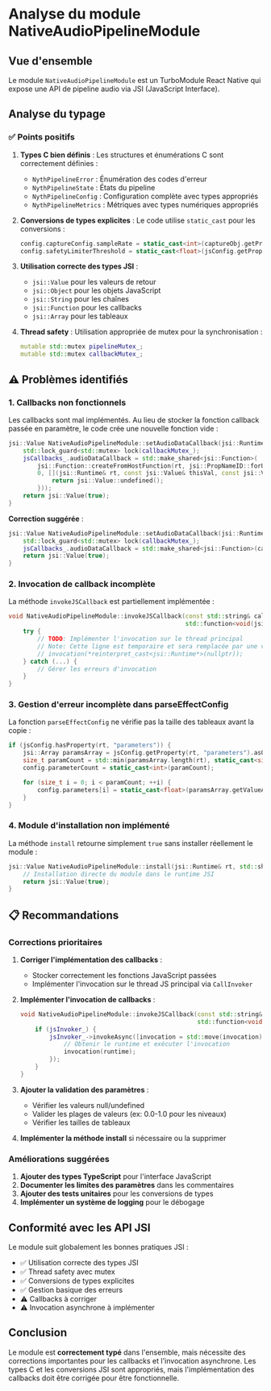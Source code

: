 # Analyse du module NativeAudioPipelineModule

## Vue d'ensemble

Le module `NativeAudioPipelineModule` est un TurboModule React Native qui expose une API de pipeline audio via JSI (JavaScript Interface).

## Analyse du typage

### ✅ Points positifs

1. **Types C bien définis** : Les structures et énumérations C sont correctement définies :

   - `NythPipelineError` : Énumération des codes d'erreur
   - `NythPipelineState` : États du pipeline
   - `NythPipelineConfig` : Configuration complète avec types appropriés
   - `NythPipelineMetrics` : Métriques avec types numériques appropriés

2. **Conversions de types explicites** : Le code utilise `static_cast` pour les conversions :

   ```cpp
   config.captureConfig.sampleRate = static_cast<int>(captureObj.getProperty(rt, "sampleRate").asNumber());
   config.safetyLimiterThreshold = static_cast<float>(jsConfig.getProperty(rt, "safetyLimiterThreshold").asNumber());
   ```

3. **Utilisation correcte des types JSI** :

   - `jsi::Value` pour les valeurs de retour
   - `jsi::Object` pour les objets JavaScript
   - `jsi::String` pour les chaînes
   - `jsi::Function` pour les callbacks
   - `jsi::Array` pour les tableaux

4. **Thread safety** : Utilisation appropriée de mutex pour la synchronisation :
   ```cpp
   mutable std::mutex pipelineMutex_;
   mutable std::mutex callbackMutex_;
   ```

## ⚠️ Problèmes identifiés

### 1. **Callbacks non fonctionnels**

Les callbacks sont mal implémentés. Au lieu de stocker la fonction callback passée en paramètre, le code crée une nouvelle fonction vide :

```cpp
jsi::Value NativeAudioPipelineModule::setAudioDataCallback(jsi::Runtime& rt, const jsi::Function& callback) {
    std::lock_guard<std::mutex> lock(callbackMutex_);
    jsCallbacks_.audioDataCallback = std::make_shared<jsi::Function>(
        jsi::Function::createFromHostFunction(rt, jsi::PropNameID::forUtf8(rt, "audioDataCallback"),
        0, [](jsi::Runtime& rt, const jsi::Value& thisVal, const jsi::Value* args, size_t count) -> jsi::Value {
            return jsi::Value::undefined();
        }));
    return jsi::Value(true);
}
```

**Correction suggérée** :

```cpp
jsi::Value NativeAudioPipelineModule::setAudioDataCallback(jsi::Runtime& rt, const jsi::Function& callback) {
    std::lock_guard<std::mutex> lock(callbackMutex_);
    jsCallbacks_.audioDataCallback = std::make_shared<jsi::Function>(callback);
    return jsi::Value(true);
}
```

### 2. **Invocation de callback incomplète**

La méthode `invokeJSCallback` est partiellement implémentée :

```cpp
void NativeAudioPipelineModule::invokeJSCallback(const std::string& callbackName,
                                                 std::function<void(jsi::Runtime&)> invocation) {
    try {
        // TODO: Implémenter l'invocation sur le thread principal
        // Note: Cette ligne est temporaire et sera remplacée par une vraie invocation
        // invocation(*reinterpret_cast<jsi::Runtime*>(nullptr));
    } catch (...) {
        // Gérer les erreurs d'invocation
    }
}
```

### 3. **Gestion d'erreur incomplète dans parseEffectConfig**

La fonction `parseEffectConfig` ne vérifie pas la taille des tableaux avant la copie :

```cpp
if (jsConfig.hasProperty(rt, "parameters")) {
    jsi::Array paramsArray = jsConfig.getProperty(rt, "parameters").asObject(rt).asArray(rt);
    size_t paramCount = std::min(paramsArray.length(rt), static_cast<size_t>(16));
    config.parameterCount = static_cast<int>(paramCount);

    for (size_t i = 0; i < paramCount; ++i) {
        config.parameters[i] = static_cast<float>(paramsArray.getValueAtIndex(rt, i).asNumber());
    }
}
```

### 4. **Module d'installation non implémenté**

La méthode `install` retourne simplement `true` sans installer réellement le module :

```cpp
jsi::Value NativeAudioPipelineModule::install(jsi::Runtime& rt, std::shared_ptr<CallInvoker> jsInvoker) {
    // Installation directe du module dans le runtime JSI
    return jsi::Value(true);
}
```

## 📋 Recommandations

### Corrections prioritaires

1. **Corriger l'implémentation des callbacks** :

   - Stocker correctement les fonctions JavaScript passées
   - Implémenter l'invocation sur le thread JS principal via `CallInvoker`

2. **Implémenter l'invocation de callbacks** :

   ```cpp
   void NativeAudioPipelineModule::invokeJSCallback(const std::string& callbackName,
                                                    std::function<void(jsi::Runtime&)> invocation) {
       if (jsInvoker_) {
           jsInvoker_->invokeAsync([invocation = std::move(invocation)]() {
               // Obtenir le runtime et exécuter l'invocation
               invocation(runtime);
           });
       }
   }
   ```

3. **Ajouter la validation des paramètres** :

   - Vérifier les valeurs null/undefined
   - Valider les plages de valeurs (ex: 0.0-1.0 pour les niveaux)
   - Vérifier les tailles de tableaux

4. **Implémenter la méthode install** si nécessaire ou la supprimer

### Améliorations suggérées

1. **Ajouter des types TypeScript** pour l'interface JavaScript
2. **Documenter les limites des paramètres** dans les commentaires
3. **Ajouter des tests unitaires** pour les conversions de types
4. **Implémenter un système de logging** pour le débogage

## Conformité avec les API JSI

Le module suit globalement les bonnes pratiques JSI :

- ✅ Utilisation correcte des types JSI
- ✅ Thread safety avec mutex
- ✅ Conversions de types explicites
- ✅ Gestion basique des erreurs
- ⚠️ Callbacks à corriger
- ⚠️ Invocation asynchrone à implémenter

## Conclusion

Le module est **correctement typé** dans l'ensemble, mais nécessite des corrections importantes pour les callbacks et l'invocation asynchrone. Les types C et les conversions JSI sont appropriés, mais l'implémentation des callbacks doit être corrigée pour être fonctionnelle.
